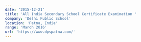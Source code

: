 ```yaml
---
date: '2015-12-21'
title: 'All India Secondary School Certificate Examination '
company: 'Delhi Public School'
location: 'Patna, India'
range: 'March 2016'
url: 'https://www.dpspatna.com/'
---
```


